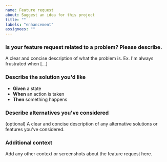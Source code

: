 ```yaml
---
name: Feature request
about: Suggest an idea for this project
title: ""
labels: "enhancement"
assignees: ""
---
```


### Is your feature request related to a problem? Please describe.

A clear and concise description of what the problem is. Ex. I'm always frustrated when [...]

### Describe the solution you'd like

- **Given** a state
- **When** an action is taken
- **Then** something happens

### Describe alternatives you've considered

(optional) A clear and concise description of any alternative solutions or features you've considered.

### Additional context

Add any other context or screenshots about the feature request here.
